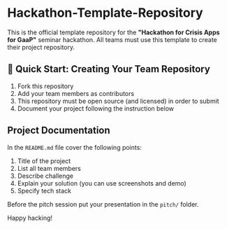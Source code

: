 # Hackathon-Template-Repository
This is the official template repository for the **"Hackathon for Crisis Apps for GaaP"** seminar hackathon. All teams must use this template to create their project repository.

## 🚀 Quick Start: Creating Your Team Repository
1. Fork this repository
3. Add your team members as contributors
4. This repository must be open source (and licensed) in order to submit
5. Document your project following the instruction below

## Project Documentation
In the `README.md` file cover the following points:
1. Title of the project
2. List all team members
3. Describe challenge
4. Explain your solution (you can use screenshots and demo)
5. Specify tech stack

Before the pitch session put your presentation in the `pitch/` folder.

Happy hacking!
